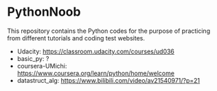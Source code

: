 # PythonNoob

This repository contains the Python codes for the purpose of practicing from different tutorials and coding test websites.

* Udacity: https://classroom.udacity.com/courses/ud036
* basic_py: ?
* coursera-UMichi: https://www.coursera.org/learn/python/home/welcome
* datastruct_alg: https://www.bilibili.com/video/av21540971/?p=21
